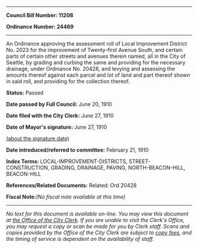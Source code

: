 

********

**Council Bill Number: 11208**
   
**Ordinance Number: 24469**
********

 An Ordinance approving the assessment roll of Local Improvement District No. 2023 for the improvement of Twenty-first Avenue South, and certain parts of certain other streets and avenues therein named, all in the City of Seattle, by grading and curbing the same and providing for the necessary drainage, under Ordinance No. 20428, and levying and assessing the amounts thereof against each parcel and lot of land and part thereof shown in said roll, and providing for the collection thereof.

**Status:** Passed
   
**Date passed by Full Council:** June 20, 1910
   
**Date filed with the City Clerk:** June 27, 1910
   
**Date of Mayor's signature:** June 27, 1910
   
[(about the signature date)](/~public/approvaldate.htm)
   
   
   
**Date introduced/referred to committee:** February 21, 1910
   
   
**Index Terms:** LOCAL-IMPROVEMENT-DISTRICTS, STREET-CONSTRUCTION, GRADING, DRAINAGE, PAVING, NORTH-BEACON-HILL, BEACON-HILL

**References/Related Documents:** Related: Ord 20428

**Fiscal Note:**_(No fiscal note available at this time)_
********

_No text for this document is available on-line. You may view this document at [the Office of the City Clerk](http://www.seattle.gov/leg/clerk/contactUs.htm). If you are unable to visit the Clerk's Office, you may request a copy or scan be made for you by Clerk staff. Scans and copies provided by the Office of the City Clerk are subject to [copy fees](http://clerk.seattle.gov/~public/clerkfees.htm), and the timing of service is dependent on the availability of staff._


